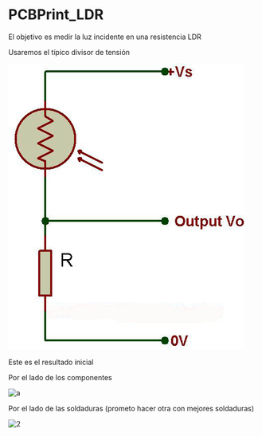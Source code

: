 # PCBPrint_LDR

El objetivo es medir la luz incidente en una resistencia LDR

Usaremos el típico divisor de tensión

![circuito](../images/LDR_R_circuits.jpg)

Este es el resultado inicial

Por el lado de los componentes

![a](https://lh3.googleusercontent.com/26gFsAEfURvQOTPk-pSBdqHTtw5iUMiUMRKyBG1VacKKsArQVctltIio2KhcOqpLYgqwoGKWx3s=w807-h935-no)

Por el lado de las soldaduras (prometo hacer otra con mejores soldaduras)

![2](https://lh3.googleusercontent.com/7qPRVogu4Wr4RQ12jpgiiUIJhJSgCSrk0ruR3iTmS8ELYmhi6XNe4XpE5SgJkMrdQyqUXcRggEs=w812-h935-no)
